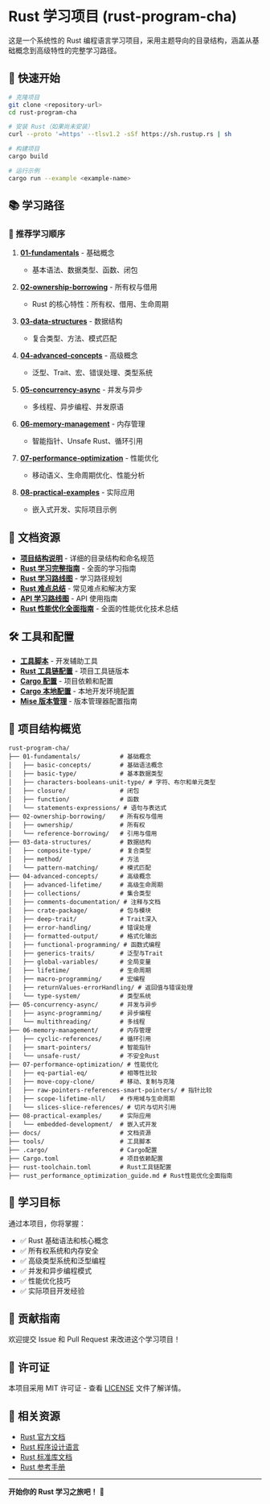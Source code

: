 # Rust 学习项目 (rust-program-cha)

这是一个系统性的 Rust 编程语言学习项目，采用主题导向的目录结构，涵盖从基础概念到高级特性的完整学习路径。

## 🚀 快速开始

```bash
# 克隆项目
git clone <repository-url>
cd rust-program-cha

# 安装 Rust（如果尚未安装）
curl --proto '=https' --tlsv1.2 -sSf https://sh.rustup.rs | sh

# 构建项目
cargo build

# 运行示例
cargo run --example <example-name>
```

## 📚 学习路径

### 🎯 推荐学习顺序

1. **[01-fundamentals](./01-fundamentals/)** - 基础概念
   - 基本语法、数据类型、函数、闭包

2. **[02-ownership-borrowing](./02-ownership-borrowing/)** - 所有权与借用
   - Rust 的核心特性：所有权、借用、生命周期

3. **[03-data-structures](./03-data-structures/)** - 数据结构
   - 复合类型、方法、模式匹配

4. **[04-advanced-concepts](./04-advanced-concepts/)** - 高级概念
   - 泛型、Trait、宏、错误处理、类型系统

5. **[05-concurrency-async](./05-concurrency-async/)** - 并发与异步
   - 多线程、异步编程、并发原语

6. **[06-memory-management](./06-memory-management/)** - 内存管理
   - 智能指针、Unsafe Rust、循环引用

7. **[07-performance-optimization](./07-performance-optimization/)** - 性能优化
   - 移动语义、生命周期优化、性能分析

8. **[08-practical-examples](./08-practical-examples/)** - 实际应用
   - 嵌入式开发、实际项目示例

## 📖 文档资源

- **[项目结构说明](./docs/project-structure.md)** - 详细的目录结构和命名规范
- **[Rust 学习完整指南](./docs/rust-learning-complete-guide.md)** - 全面的学习指南
- **[Rust 学习路线图](./docs/rust-learning-roadmap.md)** - 学习路径规划
- **[Rust 难点总结](./docs/rust-difficulty-summary.md)** - 常见难点和解决方案
- **[API 学习路线图](./docs/api-learning-roadmap.md)** - API 使用指南
- **[Rust 性能优化全面指南](./rust_performance_optimization_guide.md)** - 全面的性能优化技术总结

## 🛠️ 工具和配置

- **[工具脚本](./tools/)** - 开发辅助工具
- **[Rust 工具链配置](./rust-toolchain.toml)** - 项目工具链版本
- **[Cargo 配置](./Cargo.toml)** - 项目依赖和配置
- **[Cargo 本地配置](./.cargo/config.toml)** - 本地开发环境配置
- **[Mise 版本管理](./docs/mise-setup-guide.md)** - 版本管理器配置指南

## 📁 项目结构概览

```
rust-program-cha/
├── 01-fundamentals/           # 基础概念
│   ├── basic-concepts/        # 基础语法概念
│   ├── basic-type/            # 基本数据类型
│   ├── characters-booleans-unit-type/ # 字符、布尔和单元类型
│   ├── closure/               # 闭包
│   ├── function/              # 函数
│   └── statements-expressions/ # 语句与表达式
├── 02-ownership-borrowing/    # 所有权与借用
│   ├── ownership/             # 所有权
│   └── reference-borrowing/   # 引用与借用
├── 03-data-structures/        # 数据结构
│   ├── composite-type/        # 复合类型
│   ├── method/                # 方法
│   └── pattern-matching/      # 模式匹配
├── 04-advanced-concepts/      # 高级概念
│   ├── advanced-lifetime/     # 高级生命周期
│   ├── collections/           # 集合类型
│   ├── comments-documentation/ # 注释与文档
│   ├── crate-package/         # 包与模块
│   ├── deep-trait/            # Trait深入
│   ├── error-handling/        # 错误处理
│   ├── formatted-output/      # 格式化输出
│   ├── functional-programming/ # 函数式编程
│   ├── generics-traits/       # 泛型与Trait
│   ├── global-variables/      # 全局变量
│   ├── lifetime/              # 生命周期
│   ├── macro-programming/     # 宏编程
│   ├── returnValues-errorHandling/ # 返回值与错误处理
│   └── type-system/           # 类型系统
├── 05-concurrency-async/      # 并发与异步
│   ├── async-programming/     # 异步编程
│   └── multithreading/        # 多线程
├── 06-memory-management/      # 内存管理
│   ├── cyclic-references/     # 循环引用
│   ├── smart-pointers/        # 智能指针
│   └── unsafe-rust/           # 不安全Rust
├── 07-performance-optimization/ # 性能优化
│   ├── eq-partial-eq/         # 相等性比较
│   ├── move-copy-clone/       # 移动、复制与克隆
│   ├── raw-pointers-references-smart-pointers/ # 指针比较
│   ├── scope-lifetime-nll/    # 作用域与生命周期
│   └── slices-slice-references/ # 切片与切片引用
├── 08-practical-examples/     # 实际应用
│   └── embedded-development/  # 嵌入式开发
├── docs/                      # 文档资源
├── tools/                     # 工具脚本
├── .cargo/                    # Cargo配置
├── Cargo.toml                 # 项目依赖配置
├── rust-toolchain.toml        # Rust工具链配置
├── rust_performance_optimization_guide.md # Rust性能优化全面指南
```

## 🎯 学习目标

通过本项目，你将掌握：

- ✅ Rust 基础语法和核心概念
- ✅ 所有权系统和内存安全
- ✅ 高级类型系统和泛型编程
- ✅ 并发和异步编程模式
- ✅ 性能优化技巧
- ✅ 实际项目开发经验

## 🤝 贡献指南

欢迎提交 Issue 和 Pull Request 来改进这个学习项目！

## 📄 许可证

本项目采用 MIT 许可证 - 查看 [LICENSE](LICENSE) 文件了解详情。

## 🔗 相关资源

- [Rust 官方文档](https://doc.rust-lang.org/)
- [Rust 程序设计语言](https://doc.rust-lang.org/book/)
- [Rust 标准库文档](https://doc.rust-lang.org/std/)
- [Rust 参考手册](https://doc.rust-lang.org/reference/)

---

**开始你的 Rust 学习之旅吧！** 🦀